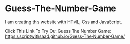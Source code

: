 # Guess-The-Number-Game
I am creating this website with HTML, Css and JavaScript.

Click This Link To Try Out Guess The Number Game:
https://scriptwithsaad.github.io/Guess-The-Number-Game/
